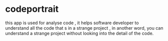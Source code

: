 # codeportrait
this app is used for analyse code , it helps software developer to understand all the code that s  in a strange project , in another word, you can understand a strange project without looking into the detail of the code.
